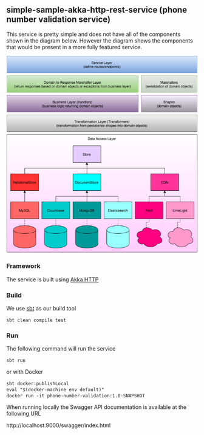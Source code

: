 ## simple-sample-akka-http-rest-service (phone number validation service)

This service is pretty simple and does not have all of the components shown in the diagram below.  However the diagram shows the components that would be present in a more fully featured service.

![Architecture](docs/ArchitectureLayersDiagram.png)

### Framework

The service is built using [Akka HTTP](http://doc.akka.io/docs/akka-stream-and-http-experimental/current/scala/http/index.html)

### Build

We use [sbt](http://www.scala-sbt.org) as our build tool

```
sbt clean compile test
```

### Run

The following command will run the service

```
sbt run
```

or with Docker

```
sbt docker:publishLocal
eval "$(docker-machine env default)"
docker run -it phone-number-validation:1.0-SNAPSHOT
```

When running locally the Swagger API documentation is available at the following URL

http://localhost:9000/swagger/index.html